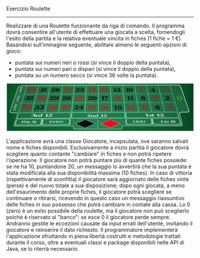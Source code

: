 Esercizio Roulette

---

Realizzare di una Roulette funzionante da riga di comando.
Il programma dovrà consentire all'utente di effettuare una giocata a scelta, fornendogli l'esito
della partita e la relativa eventuale vincita in fiches (1 fiche = 1 €). Basandosi sull'immagine seguente, abilitare almeno le seguenti opzioni di gioco:

- puntata sui numeri neri o rossi (si vince il doppio della puntata),
- puntata sui numeri pari o dispari (si vince il doppio della puntata),
- puntata su un numero secco (si vince 36 volte la puntata).

![](assets/20230712_215742_20230712_215700_image.png)

L'applicazione avrà una classe Giocatore, incapsulata, ove saranno salvati nome e fiches disponibili. Esclusivamente a inizio partita il giocatore dovrà scegliere quanto contante "cambiare" in fiches e non potrà ripetere l'operazione.
Il giocatore non potrà puntare più di quante fiches possiede: se ne ha 10, puntandone 20, un messaggio lo avvertirà che la sua puntata è stata modificata alla sua disponibilità massima (10 fiches).
In caso di vittoria (rispettivamente di sconfitta) il giocatore sarà aggiornato delle fiches vinte (perse) e del nuovo totale a sua disposizione; dopo ogni giocata, a meno dell'esaurimento delle proprie fiches, il giocatore potrà scegliere se continuare o ritirarsi, ricevendo in questo caso un messaggio riassuntivo delle fiches in suo possesso che potrà cambiare in contate alla cassa. Lo 0 (zero) è un esito possibile della roulette, ma il giocatore non può sceglierlo poiché è riservato al "banco": se esce 0 il giocatore perde sempre.
Andranno gestite le eccezioni causate da input errati dell'utente, invitando il giocatore e reinserire il dato richiesto.
Il programmatore implementerà l'applicazione sfruttando in piena libertà costrutti e
metodologie trattati durante il corso, oltre a eventuali classi e package disponibili nelle API di Java, se lo riterrà necessario.
